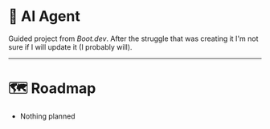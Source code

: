 # 🤖 AI Agent

Guided project from *Boot.dev*.
After the struggle that was creating it I'm not sure if I will update it (I probably will).

---

# 🗺 Roadmap
- Nothing planned